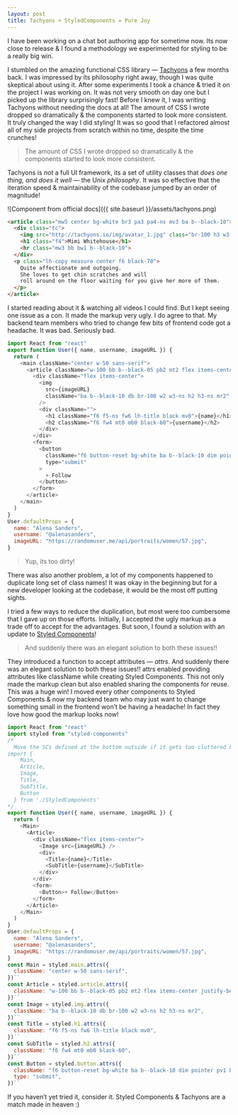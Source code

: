 ```yaml
---
layout: post
title: Tachyons + StyledComponents = Pure Joy
---
```


I have been working on a chat bot authoring app for sometime now. Its now close to release & I found a methodology we experimented for styling to be a really big win.

I stumbled on the amazing functional CSS library — [Tachyons](http://www.tachyons.io/) a few months back. I was impressed by its philosophy right away, though I was quite skeptical about using it. After some experiments I took a chance & tried it on the project I was working on. It was not very smooth on day one but I picked up the library surprisingly fast! Before I knew it, I was writing Tachyons without needing the docs at all! The amount of CSS I wrote dropped so dramatically & the components started to look more consistent. It truly changed the way I did styling! It was so good that I refactored almost all of my side projects from scratch within no time, despite the time crunches!

> The amount of CSS I wrote dropped so dramatically & the components started to look more consistent.

Tachyons is *not* a full UI framework, its a set of utility classes that *does one thing, and does it well* — the Unix *philosophy*. It was so effective that the iteration speed & maintainability of the codebase jumped by an order of magnitude!

![Component from official docs]({{ site.baseurl }}/assets/tachyons.png)

``` html
<article class="mw5 center bg-white br3 pa3 pa4-ns mv3 ba b--black-10">
  <div class="tc">
    <img src="http://tachyons.io/img/avatar_1.jpg" class="br-100 h3 w3 dib" title="Photo of a kitty staring at you">
    <h1 class="f4">Mimi Whitehouse</h1>
    <hr class="mw3 bb bw1 b--black-10">
  </div>
  <p class="lh-copy measure center f6 black-70">
    Quite affectionate and outgoing.
    She loves to get chin scratches and will
    roll around on the floor waiting for you give her more of them.
  </p>
</article>
```
I started reading about it & watching all videos I could find. But I kept seeing one issue as a con. It made the markup very ugly. I do agree to that. My backend team members who tried to change few bits of frontend code got a headache. It was bad. Seriously bad.

``` js
import React from "react"
export function User({ name, username, imageURL }) {
  return (
    <main className="center w-50 sans-serif">
      <article className="w-100 bb b--black-05 pb2 mt2 flex items-center justify-between">
        <div className="flex items-center">
          <img
            src={imageURL}
            className="ba b--black-10 db br-100 w2 w3-ns h2 h3-ns mr2"
          />
          <div className="">
            <h1 className="f6 f5-ns fw6 lh-title black mv0">{name}</h1>
            <h2 className="f6 fw4 mt0 mb0 black-60">{username}</h2>
          </div>
        </div>
        <form>
          <button
            className="f6 button-reset bg-white ba b--black-10 dim pointer pv1 black-60"
            type="submit"
          >
            + Follow
          </button>
        </form>
      </article>
    </main>
  )
}
User.defaultProps = {
  name: "Alena Sanders",
  username: "@alenasanders",
  imageURL: "https://randomuser.me/api/portraits/women/57.jpg",
}
```

> Yup, its too dirty!

There was also another problem, a lot of my components happened to duplicate long set of class names! It was okay in the beginning but for a new developer looking at the codebase, it would be the most off putting sights.

I tried a few ways to reduce the duplication, but most were too cumbersome that I gave up on those efforts. Initially, I accepted the ugly markup as a trade off to accept for the advantages. But soon, I found a solution with an update to [Styled Components](https://www.styled-components.com/)!

> And suddenly there was an elegant solution to both these issues!!

They introduced a function to accept attributes — *attrs*. And suddenly there was an elegant solution to both these issues!! attrs enabled providing attributes like className while creating Styled Components. This not only made the markup clean but also enabled sharing the components for reuse. This was a huge win! I moved every other components to Styled Components & now my backend team who may just want to change something small in the frontend won’t be having a headache! In fact they love how good the markup looks now!

``` js
import React from "react"
import styled from "styled-components"
/*
  Move the SCs defined at the bottom outside if it gets too cluttered & import them as follows:
import {
    Main,
    Article,
    Image,
    Title,
    SubTitle,
    Button
  } from './StyledComponents'
*/
export function User({ name, username, imageURL }) {
  return (
    <Main>
      <Article>
        <div className="flex items-center">
          <Image src={imageURL} />
          <div>
            <Title>{name}</Title>
            <SubTitle>{username}</SubTitle>
          </div>
        </div>
        <form>
          <Button>+ Follow</Button>
        </form>
      </Article>
    </Main>
  )
}
User.defaultProps = {
  name: "Alena Sanders",
  username: "@alenasanders",
  imageURL: "https://randomuser.me/api/portraits/women/57.jpg",
}
const Main = styled.main.attrs({
  className: "center w-50 sans-serif",
})``
const Article = styled.article.attrs({
  className: "w-100 bb b--black-05 pb2 mt2 flex items-center justify-between",
})``
const Image = styled.img.attrs({
  className: "ba b--black-10 db br-100 w2 w3-ns h2 h3-ns mr2",
})``
const Title = styled.h1.attrs({
  className: "f6 f5-ns fw6 lh-title black mv0",
})``
const SubTitle = styled.h2.attrs({
  className: "f6 fw4 mt0 mb0 black-60",
})``
const Button = styled.button.attrs({
  className: "f6 button-reset bg-white ba b--black-10 dim pointer pv1 black-60",
  type: "submit",
})``
```

If you haven’t yet tried it, consider it. Styled Components & Tachyons are a match made in heaven :)

